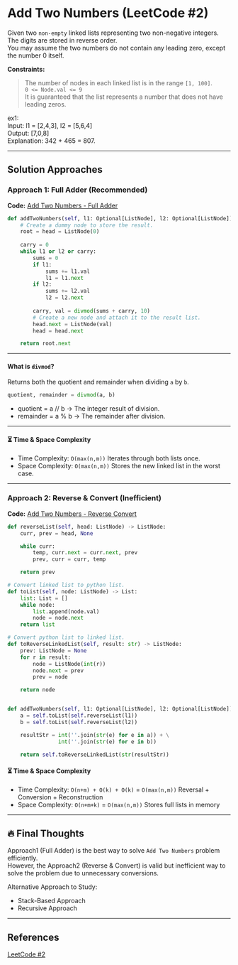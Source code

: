 # Add Two Numbers (LeetCode #2)
Given two `non-empty` linked lists representing two non-negative integers.  
The digits are stored in reverse order.  
You may assume the two numbers do not contain any leading zero, except the number 0 itself.

**Constraints:**
> The number of nodes in each linked list is in the range `[1, 100]`.  
> `0 <= Node.val <= 9`  
> It is guaranteed that the list represents a number that does not have leading zeros.

ex1:  
Input: l1 = [2,4,3], l2 = [5,6,4]  
Output: [7,0,8]   
Explanation: 342 + 465 = 807.

---

## Solution Approaches
### Approach 1: Full Adder (Recommended)
**Code:** [Add Two Numbers - Full Adder](add_two_numbers_full_adder.py)
```python
def addTwoNumbers(self, l1: Optional[ListNode], l2: Optional[ListNode]) -> Optional[ListNode]:
    # Create a dummy node to store the result.
    root = head = ListNode(0)
    
    carry = 0
    while l1 or l2 or carry:
        sums = 0
        if l1:
            sums += l1.val
            l1 = l1.next
        if l2:
            sums += l2.val
            l2 = l2.next
            
        carry, val = divmod(sums + carry, 10)
        # Create a new node and attach it to the result list.
        head.next = ListNode(val)
        head = head.next

    return root.next
```
---

#### What is `divmod`?
Returns both the quotient and remainder when dividing `a` by `b`. 
```python
quotient, remainder = divmod(a, b)
```
- quotient = a // b → The integer result of division.
- remainder = a % b → The remainder after division.

---

#### ⏳ Time & Space Complexity
- Time Complexity: `O(max(n,m))` Iterates through both lists once.
- Space Complexity: `O(max(n,m))` Stores the new linked list in the worst case.

---

### Approach 2: Reverse & Convert (Inefficient)
**Code:** [Add Two Numbers - Reverse Convert](add_two_numbers_reverse_convert.py)
```python
def reverseList(self, head: ListNode) -> ListNode:
    curr, prev = head, None

    while curr:
        temp, curr.next = curr.next, prev
        prev, curr = curr, temp

    return prev

# Convert linked list to python list.
def toList(self, node: ListNode) -> List:
    list: List = []
    while node:
        list.append(node.val)
        node = node.next
    return list

# Convert python list to linked list.
def toReverseLinkedList(self, result: str) -> ListNode:
    prev: ListNode = None
    for r in result:
        node = ListNode(int(r))
        node.next = prev
        prev = node

    return node


def addTwoNumbers(self, l1: Optional[ListNode], l2: Optional[ListNode]) -> Optional[ListNode]:
    a = self.toList(self.reverseList(l1))
    b = self.toList(self.reverseList(l2))

    resultStr = int(''.join(str(e) for e in a)) + \
                int(''.join(str(e) for e in b))

    return self.toReverseLinkedList(str(resultStr))

```

#### ⏳ Time & Space Complexity
- Time Complexity: `O(n+m) + O(k) + O(k)` = `O(max(n,m))` Reversal + Conversion + Reconstruction
- Space Complexity: `O(n+m+k)` = `O(max(n,m))` Stores full lists in memory

---

## 🔥 Final Thoughts
Approach1 (Full Adder) is the best way to solve `Add Two Numbers` problem efficiently.  
However, the Approach2 (Reverse & Convert) is valid but inefficient way to solve the problem due to unnecessary conversions.

Alternative Approach to Study:
- Stack-Based Approach
- Recursive Approach

---

## References
[LeetCode #2](https://leetcode.com/problems/add-two-numbers/description/)